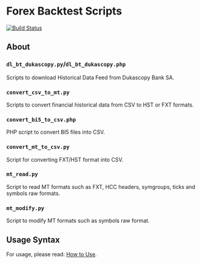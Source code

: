 # Forex Backtest Scripts

[![Build Status][build-status-img]][build-status-link]

## About

### `dl_bt_dukascopy.py`/`dl_bt_dukascopy.php`

Scripts to download Historical Data Feed from Dukascopy Bank SA.

### `convert_csv_to_mt.py`

Scripts to convert financial historical data from CSV to HST or FXT formats.

### `convert_bi5_to_csv.php`

PHP script to convert BI5 files into CSV.

### `convert_mt_to_csv.py`

Script for converting FXT/HST format into CSV.

### `mt_read.py`

Script to read MT formats such as FXT, HCC headers, symgroups, ticks and symbols raw formats.

### `mt_modify.py`

Script to modify MT formats such as symbols raw format.

## Usage Syntax

For usage, please read: [How to Use][wiki-usage].

<!-- Named links -->

[wiki-usage]: https://github.com/FX31337/FX-BT-Scripts/wiki/How-to-Use
[build-status-link]: https://travis-ci.org/FX31337/FX-BT-Scripts
[build-status-img]: https://api.travis-ci.org/FX31337/FX-BT-Scripts.svg?branch=master
